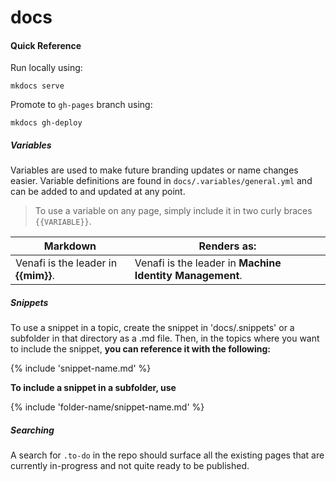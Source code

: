 # docs

#### Quick Reference

Run locally using:
```
mkdocs serve
```

Promote to `gh-pages` branch using:
```
mkdocs gh-deploy
```

##### Variables

Variables are used to make future branding updates or name changes easier. Variable definitions are found in `docs/.variables/general.yml` and can be added to and updated at any point.

> To use a variable on any page, simply include it in two curly braces `{{VARIABLE}}`. 

| Markdown | Renders as: |
| --- | --- |
| Venafi is the leader in **{{mim}}**. | Venafi is the leader in **Machine Identity Management**. |

##### Snippets

To use a snippet in a topic, create the snippet in 'docs/.snippets' or a subfolder in that directory as a .md file. Then, in the topics where you want to include the snippet, **you can reference it with the following:**

{% include 'snippet-name<span></span>.md' %}

**To include a snippet in a subfolder, use**

{% include 'folder-name/snippet-name.md' %}

##### Searching

A search for `.to-do` in the repo should surface all the existing pages that are currently in-progress and not quite ready to be published.